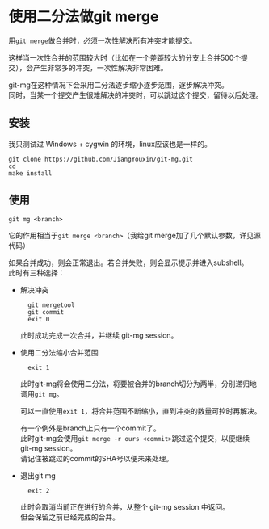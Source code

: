 使用二分法做git merge
=====

用`git merge`做合并时，必须一次性解决所有冲突才能提交。

这样当一次性合并的范围较大时（比如在一个差距较大的分支上合并500个提交），会产生非常多的冲突，一次性解决非常困难。

git-mg在这种情况下会采用二分法逐步缩小逐步范围，逐步解决冲突。  
同时，当某一个提交产生很难解决的冲突时，可以跳过这个提交，留待以后处理。

安装 
-----

我只测试过 Windows + cygwin 的环境，linux应该也是一样的。

    git clone https://github.com/JiangYouxin/git-mg.git
    cd 
    make install

使用 
-----
    
    git mg <branch>

它的作用相当于`git merge <branch>`（我给git merge加了几个默认参数，详见源代码）

如果合并成功，则会正常退出。若合并失败，则会显示提示并进入subshell。  
此时有三种选择：

* 解决冲突

        git mergetool
        git commit
        exit 0

  此时成功完成一次合并，并继续 git-mg session。

* 使用二分法缩小合并范围

        exit 1

  此时git-mg将会使用二分法，将要被合并的branch切分为两半，分别递归地调用`git mg`。

  可以一直使用`exit 1`，将合并范围不断缩小，直到冲突的数量可控时再解决。

  有一个例外是branch上只有一个commit了。  
  此时git-mg会使用`git merge -r ours <commit>`跳过这个提交，以便继续 git-mg session。  
  请记住被跳过的commit的SHA号以便未来处理。

* 退出git mg

        exit 2

  此时会取消当前正在进行的合并，从整个 git-mg session 中返回。  
  但会保留之前已经完成的合并。
